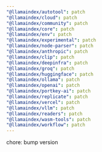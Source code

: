 ```yaml
---
"@llamaindex/autotool": patch
"@llamaindex/cloud": patch
"@llamaindex/community": patch
"@llamaindex/core": patch
"@llamaindex/env": patch
"@llamaindex/experimental": patch
"@llamaindex/node-parser": patch
"@llamaindex/anthropic": patch
"@llamaindex/clip": patch
"@llamaindex/deepinfra": patch
"@llamaindex/groq": patch
"@llamaindex/huggingface": patch
"@llamaindex/ollama": patch
"@llamaindex/openai": patch
"@llamaindex/portkey-ai": patch
"@llamaindex/replicate": patch
"@llamaindex/vercel": patch
"@llamaindex/vllm": patch
"@llamaindex/readers": patch
"@llamaindex/wasm-tools": patch
"@llamaindex/workflow": patch
---
```


chore: bump version
